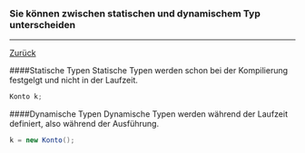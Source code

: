 ### Sie können zwischen statischen und dynamischem Typ unterscheiden

---

[Zurück](000oop.md)

####Statische Typen
Statische Typen werden schon bei der Kompilierung festgelgt und nicht
in der Laufzeit.
```java
Konto k;
```

####Dynamische Typen
Dynamische Typen werden während der Laufzeit definiert, also während der
Ausführung.
```java
k = new Konto();
```
